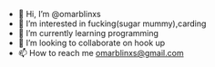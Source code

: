 - 👋 Hi, I’m @omarblinxs
- 👀 I’m interested in fucking(sugar mummy),carding
- 🌱 I’m currently learning programming
- 💞️ I’m looking to collaborate on hook up
- 📫 How to reach me omarblinxs@gmail.com

<!---
omarblinxs/omarblinxs is a ✨ special ✨ repository because its `README.md` (this file) appears on your GitHub profile.
You can click the Preview link to take a look at your changes.
--->
